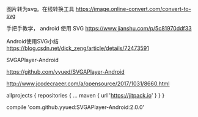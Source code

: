 图片转为svg。在线转换工具
https://image.online-convert.com/convert-to-svg

手把手教学， android 使用 SVG
https://www.jianshu.com/p/5c81970ddf33

Android使用SVG小结
https://blog.csdn.net/dick_zeng/article/details/72473591




SVGAPlayer-Android

https://github.com/yyued/SVGAPlayer-Android

http://www.jcodecraeer.com/a/opensource/2017/1031/8660.html


allprojects {
    repositories {
        ...
        maven { url 'https://jitpack.io' }
    }
}


compile 'com.github.yyued:SVGAPlayer-Android:2.0.0'